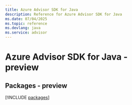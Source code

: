 ```yaml
---
title: Azure Advisor SDK for Java
description: Reference for Azure Advisor SDK for Java
ms.date: 07/04/2025
ms.topic: reference
ms.devlang: java
ms.service: advisor
---
```

# Azure Advisor SDK for Java - preview
## Packages - preview
[!INCLUDE [packages](advisor-index.md)]